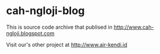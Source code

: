 # cah-ngloji-blog

This is source code archive that publised in http://www.cah-ngloji.blogspot.com

Visit our's other project at http://www.air-kendi.id 
